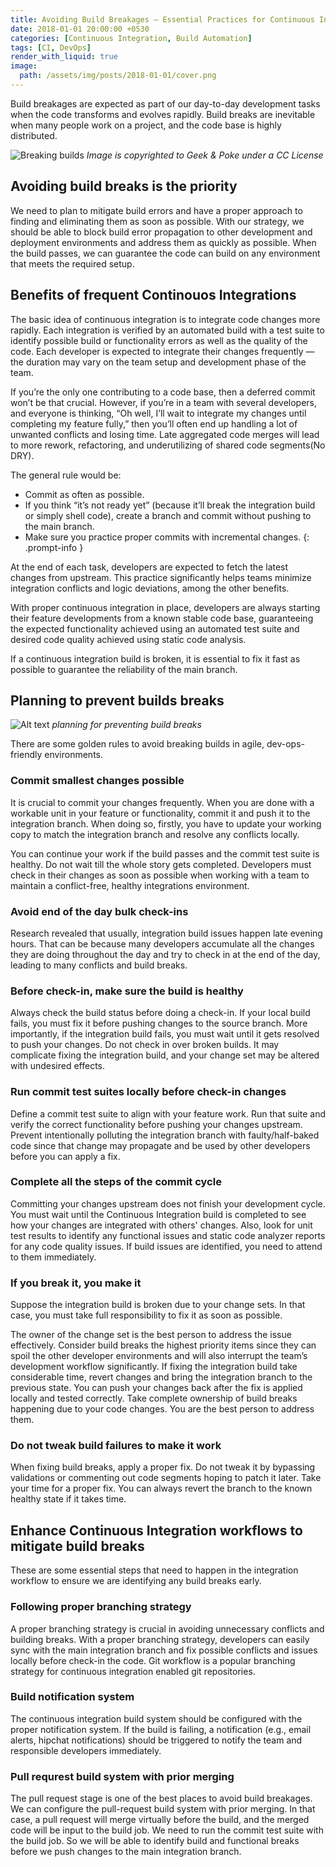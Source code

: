 ```yaml
---
title: Avoiding Build Breakages — Essential Practices for Continuous Integration
date: 2018-01-01 20:00:00 +0530
categories: [Continuous Integration, Build Automation]
tags: [CI, DevOps]
render_with_liquid: true
image:
  path: /assets/img/posts/2018-01-01/cover.png
---
```


Build breakages are expected as part of our day-to-day development tasks when the code transforms and evolves rapidly. Build breaks are inevitable when many people work on a project, and the code base is highly distributed.

![Breaking builds](/assets/img/posts/2018-01-01/breaking-builds.png)
_Image is copyrighted to Geek & Poke under a CC License_

## Avoiding build breaks is the priority

We need to plan to mitigate build errors and have a proper approach to finding and eliminating them as soon as possible. With our strategy, we should be able to block build error propagation to other development and deployment environments and address them as quickly as possible. When the build passes, we can guarantee the code can build on any environment that meets the required setup.

## Benefits of frequent Continouos Integrations

The basic idea of continuous integration is to integrate code changes more rapidly. Each integration is verified by an automated build with a test suite to identify possible build or functionality errors as well as the quality of the code. Each developer is expected to integrate their changes frequently — the duration may vary on the team setup and development phase of the team. 

If you’re the only one contributing to a code base, then a deferred commit won’t be that crucial. However, if you’re in a team with several developers, and everyone is thinking, “Oh well, I’ll wait to integrate my changes until completing my feature fully,” then you’ll often end up handling a lot of unwanted conflicts and losing time. Late aggregated code merges will lead to more rework, refactoring, and underutilizing of shared code segments(No DRY).

The general rule would be:

>
- Commit as often as possible.
- If you think “it’s not ready yet” (because it’ll break the integration build or simply shell code), create a branch and commit without pushing to the main branch.
- Make sure you practice proper commits with incremental changes.
{: .prompt-info }

At the end of each task, developers are expected to fetch the latest changes from upstream. This practice significantly helps teams minimize integration conflicts and logic deviations, among the other benefits.

With proper continuous integration in place, developers are always starting their feature developments from a known stable code base, guaranteeing the expected functionality achieved using an automated test suite and desired code quality achieved using static code analysis. 

If a continuous integration build is broken, it is essential to fix it fast as possible to guarantee the reliability of the main branch.

## Planning to prevent builds breaks

![Alt text](/assets/img/posts/2018-01-01/preventing-build-breaks.png)
_planning for preventing build breaks_

There are some golden rules to avoid breaking builds in agile, dev-ops-friendly environments.

### Commit smallest changes possible

It is crucial to commit your changes frequently. When you are done with a workable unit in your feature or functionality, commit it and push it to the integration branch. When doing so, firstly, you have to update your working copy to match the integration branch and resolve any conflicts locally.

 You can continue your work if the build passes and the commit test suite is healthy. Do not wait till the whole story gets completed. Developers must check in their changes as soon as possible when working with a team to maintain a conflict-free, healthy integrations environment.

### Avoid end of the day bulk check-ins

Research revealed that usually, integration build issues happen late evening hours. That can be because many developers accumulate all the changes they are doing throughout the day and try to check in at the end of the day, leading to many conflicts and build breaks.

### Before check-in, make sure the build is healthy

Always check the build status before doing a check-in. If your local build fails, you must fix it before pushing changes to the source branch. More importantly, if the integration build fails, you must wait until it gets resolved to push your changes. Do not check in over broken builds. It may complicate fixing the integration build, and your change set may be altered with undesired effects.

### Run commit test suites locally before check-in changes

Define a commit test suite to align with your feature work. Run that suite and verify the correct functionality before pushing your changes upstream. Prevent intentionally polluting the integration branch with faulty/half-baked code since that change may propagate and be used by other developers before you can apply a fix.

### Complete all the steps of the commit cycle

Committing your changes upstream does not finish your development cycle. You must wait until the Continuous Integration build is completed to see how your changes are integrated with others' changes. Also, look for unit test results to identify any functional issues and static code analyzer reports for any code quality issues. If build issues are identified, you need to attend to them immediately.

### If you break it, you make it

Suppose the integration build is broken due to your change sets. In that case, you must take full responsibility to fix it as soon as possible. 

The owner of the change set is the best person to address the issue effectively. Consider build breaks the highest priority items since they can spoil the other developer environments and will also interrupt the team’s development workflow significantly. If fixing the integration build take considerable time, revert changes and bring the integration branch to the previous state. You can push your changes back after the fix is applied locally and tested correctly. Take complete ownership of build breaks happening due to your code changes. You are the best person to address them.

### Do not tweak build failures to make it work

When fixing build breaks, apply a proper fix. Do not tweak it by bypassing validations or commenting out code segments hoping to patch it later. Take your time for a proper fix. You can always revert the branch to the known healthy state if it takes time.

## Enhance Continuous Integration workflows to mitigate build breaks

These are some essential steps that need to happen in the integration workflow to ensure we are identifying any build breaks early.

### Following proper branching strategy

A proper branching strategy is crucial in avoiding unnecessary conflicts and building breaks. With a proper branching strategy, developers can easily sync with the main integration branch and fix possible conflicts and issues locally before check-in the code. Git workflow is a popular branching strategy for continuous integration enabled git repositories.

### Build notification system

The continuous integration build system should be configured with the proper notification system. If the build is failing, a notification (e.g., email alerts, hipchat notifications) should be triggered to notify the team and responsible developers immediately.

### Pull requrest build system with prior merging

The pull request stage is one of the best places to avoid build breakages. We can configure the pull-request build system with prior merging. In that case, a pull request will merge virtually before the build, and the merged code will be input to the build job. We need to run the commit test suite with the build job. So we will be able to identify build and functional breaks before we push changes to the main integration branch.
